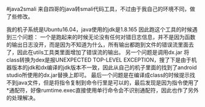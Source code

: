 #java2smali
来自四哥的java转smali代码工具，不过由于我自己的环境不同，做了些修改。

我的机子系统是Ubuntu16.04，java使用的jdk是1.8.165
因此跑这个工具的时候遇到三个问题：
一个是跑起来的时候无论没有任何对错日志信息，并不是因为函数的输出日志没开，而是因为不知道为什么，所有输出都跑到文件的错误流里面去了，因此在utils工具类里面增加了错误流的输出。
另一个问题是调用dx.jar 将class转换为dex是报UNEXPECTED TOP-LEVEL EXCEPTION，搜了下是由于机器版本的jdk和dx编译的jdk版本不一致，因此从自己的机子里面的找到了android studio所使用的dx.jar替换上即可。
最后一个问题是在编译成class的时候提示找不到java文件，但是将指令复制到命令行里是可以的，最后发现是因为指令使用了*通配符，好像rumtime.exec直接使用单行命令会不识别通配符，因此也作了另外的处理解决。
